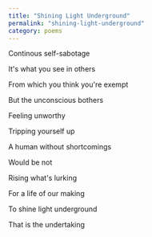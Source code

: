 ```yaml
---
title: "Shining Light Underground"
permalink: "shining-light-underground"
category: poems
---
```


Continous self-sabotage

It's what you see in others

From which you think you're exempt

But the unconscious bothers

Feeling unworthy

Tripping yourself up

A human without shortcomings

Would be not

Rising what's lurking

For a life of our making

To shine light underground

That is the undertaking
